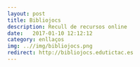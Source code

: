 ```yaml
---
layout: post
title: Bibliojocs
description: Recull de recursos online
date:   2017-01-10 12:12:12
category: enllaços
img: ..//img/bibliojocs.png
redirect: http://bibliojocs.edutictac.es
---
```

